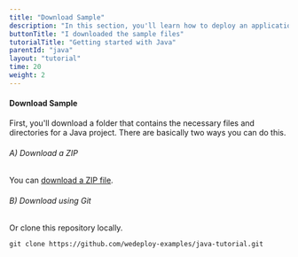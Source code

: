 ```yaml
---
title: "Download Sample"
description: "In this section, you'll learn how to deploy an application using Java."
buttonTitle: "I downloaded the sample files"
tutorialTitle: "Getting started with Java"
parentId: "java"
layout: "tutorial"
time: 20
weight: 2
---
```


#### Download Sample

First, you'll download a folder that contains the necessary files and directories for a Java project. There are basically two ways you can do this.

###### A) Download a ZIP

You can [download a ZIP file](https://github.com/wedeploy-examples/java-tutorial/archive/master.zip).

###### B) Download using Git

Or clone this repository locally.

```xml
git clone https://github.com/wedeploy-examples/java-tutorial.git
```

